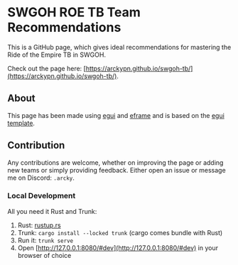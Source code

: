 # SWGOH ROE TB Team Recommendations

This is a GitHub page, which gives ideal recommendations for mastering the Ride of the Empire TB in SWGOH.

Check out the page here: [https://arckypn.github.io/swgoh-tb/](https://arckypn.github.io/swgoh-tb/).

## About

This page has been made using [egui](https://docs.rs/egui/latest/egui/) and [eframe](https://docs.rs/eframe/latest/eframe/) and is based on the [egui template](https://github.com/emilk/eframe_template).

## Contribution

Any contributions are welcome, whether on improving the page or adding new teams or simply providing feedback. Either open an issue or message me on Discord: `.arcky`.

### Local Development

All you need it Rust and Trunk:

1. Rust: [rustup.rs](https://rustup.rs/)
2. Trunk: `cargo install --locked trunk` (cargo comes bundle with Rust)
3. Run it: `trunk serve`
4. Open [http://127.0.0.1:8080/#dev](http://127.0.0.1:8080/#dev) in your browser of choice
